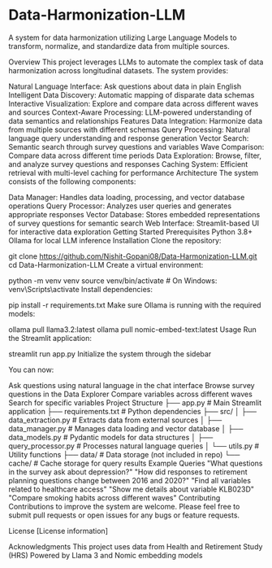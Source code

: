 # Data-Harmonization-LLM
A system for data harmonization utilizing Large Language Models to transform, normalize, and standardize data from multiple sources.

Overview
This project leverages LLMs to automate the complex task of data harmonization across longitudinal datasets. The system provides:

Natural Language Interface: Ask questions about data in plain English
Intelligent Data Discovery: Automatic mapping of disparate data schemas
Interactive Visualization: Explore and compare data across different waves and sources
Context-Aware Processing: LLM-powered understanding of data semantics and relationships
Features
Data Integration: Harmonize data from multiple sources with different schemas
Query Processing: Natural language query understanding and response generation
Vector Search: Semantic search through survey questions and variables
Wave Comparison: Compare data across different time periods
Data Exploration: Browse, filter, and analyze survey questions and responses
Caching System: Efficient retrieval with multi-level caching for performance
Architecture
The system consists of the following components:

Data Manager: Handles data loading, processing, and vector database operations
Query Processor: Analyzes user queries and generates appropriate responses
Vector Database: Stores embedded representations of survey questions for semantic search
Web Interface: Streamlit-based UI for interactive data exploration
Getting Started
Prerequisites
Python 3.8+
Ollama for local LLM inference
Installation
Clone the repository:

git clone https://github.com/Nishit-Gopani08/Data-Harmonization-LLM.git
cd Data-Harmonization-LLM
Create a virtual environment:

python -m venv venv
source venv/bin/activate  # On Windows: venv\Scripts\activate
Install dependencies:

pip install -r requirements.txt
Make sure Ollama is running with the required models:

ollama pull llama3.2:latest
ollama pull nomic-embed-text:latest
Usage
Run the Streamlit application:

streamlit run app.py
Initialize the system through the sidebar

You can now:

Ask questions using natural language in the chat interface
Browse survey questions in the Data Explorer
Compare variables across different waves
Search for specific variables
Project Structure
├── app.py                 # Main Streamlit application
├── requirements.txt       # Python dependencies
├── src/
│   ├── data_extraction.py # Extracts data from external sources
│   ├── data_manager.py    # Manages data loading and vector database
│   ├── data_models.py     # Pydantic models for data structures
│   ├── query_processor.py # Processes natural language queries
│   └── utils.py           # Utility functions
├── data/                  # Data storage (not included in repo)
└── cache/                 # Cache storage for query results
Example Queries
"What questions in the survey ask about depression?"
"How did responses to retirement planning questions change between 2016 and 2020?"
"Find all variables related to healthcare access"
"Show me details about variable KLB023D"
"Compare smoking habits across different waves"
Contributing
Contributions to improve the system are welcome. Please feel free to submit pull requests or open issues for any bugs or feature requests.

License
[License information]

Acknowledgments
This project uses data from Health and Retirement Study (HRS)
Powered by Llama 3 and Nomic embedding models
